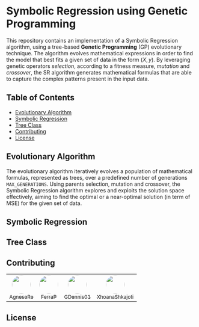 <!-- omit in toc -->
# Symbolic Regression using Genetic Programming

This repository contains an implementation of a Symbolic Regression algorithm, using a tree-based **Genetic Programming** (GP) evolutionary technique. The algorithm evolves mathematical expressions in order to find the model that best fits a given set of data in the form $(X, y)$. By leveraging genetic operators *selection*, according to a fitness measure, *mutation* and *crossover*, the SR algorithm generates mathematical formulas that are able to capture the complex patterns present in the input data.

<!-- omit in toc -->
## Table of Contents
- [Evolutionary Algorithm](#evolutionary-algorithm)
- [Symbolic Regression](#symbolic-regression)
- [Tree Class](#tree-class)
- [Contributing](#contributing)
- [License](#license)

## Evolutionary Algorithm
The evolutionary algorithm iteratively evolves a population of mathematical formulas, represented as trees, over a predefined number of generations `MAX_GENERATIONS`. Using parents selection, mutation and crossover, the Symbolic Regression algorithm explores and exploits the solution space effectively, aiming to find the optimal or a near-optimal solution (in term of MSE) for the given set of data.

## Symbolic Regression

## Tree Class

## Contributing
<table>
  <tr>
    <td align="center">
      <a href="https://github.com/AgneseRe">
        <img src="https://github.com/AgneseRe.png" width="50px" style="border-radius: 50%;" alt=""/>
        <br />
        <sub>AgneseRe</sub>
      </a>
    </td>
    <td align="center">
      <a href="https://github.com/FerraiuoloP">
        <img src="https://github.com/FerraiuoloP.png" width="50px" style="border-radius: 50%;" alt=""/>
        <br />
        <sub>FerraP</sub>
      </a>
    </td>
    <td align="center">
      <a href="https://github.com/GDennis01">
        <img src="https://github.com/GDennis01.png" width="50px" style="border-radius: 50%;" alt=""/>
        <br />
        <sub>GDennis01</sub>
      </a>
    </td>
    <td align="center">
      <a href="https://github.com/XhoanaShkajoti">
        <img src="https://github.com/XhoanaShkajoti.png" width="50px" style="border-radius: 50%;" alt=""/>
        <br />
        <sub>XhoanaShkajoti</sub>
      </a>
    </td>
  </tr>
</table>

## License